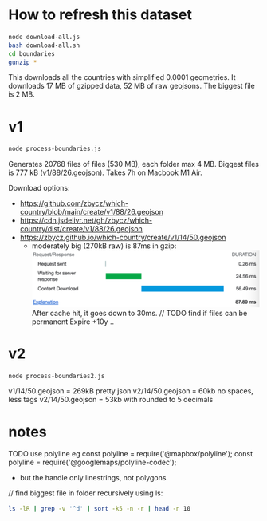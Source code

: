 # How to refresh this dataset

```bash
node download-all.js
bash download-all.sh
cd boundaries
gunzip *
```

This downloads all the countries with simplified 0.0001 geometries.
It downloads 17 MB of gzipped data, 52 MB of raw geojsons. The biggest file is 2 MB.

# v1

```bash
node process-boundaries.js
```

Generates 20768 files of files (530 MB), each folder max 4 MB.
Biggest files is 777 kB ([v1/88/26.geojson](./v1/88/26.geojson)).
Takes 7h on Macbook M1 Air.

Download options:
- https://github.com/zbycz/which-country/blob/main/create/v1/88/26.geojson
- https://cdn.jsdelivr.net/gh/zbycz/which-country/dist/create/v1/88/26.geojson
- https://zbycz.github.io/which-country/create/v1/14/50.geojson
  -  moderately big (270kB raw) is 87ms in gzip:
    ![speed](./speed.png)
    After cache hit, it goes down to 30ms. 
    // TODO find if files can be permanent Expire +10y ..


     

# v2

```bash
node process-boundaries2.js
```

v1/14/50.geojson = 269kB pretty json
v2/14/50.geojson = 60kb no spaces, less tags
v2/14/50.geojson = 53kb with rounded to 5 decimals



# notes

TODO
use polyline eg
const polyline = require('@mapbox/polyline');
const polyline = require('@googlemaps/polyline-codec');
- but the handle only linestrings, not polygons


// find biggest file in folder recursively using ls:
```bash
ls -lR | grep -v '^d' | sort -k5 -n -r | head -n 10
```

